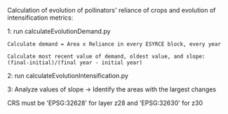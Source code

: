 Calculation of evolution of pollinators' reliance of crops and evolution of intensification metrics:

1: run calculateEvolutionDemand.py

    Calculate demand = Area x Reliance in every ESYRCE block, every year

    Calculate most recent value of demand, oldest value, and slope: (final-initial)/(final year - initial year) 

2: run calculateEvolutionIntensification.py

3: Analyze values of slope -> Identify the areas with the largest changes

CRS must be 'EPSG:32628' for layer z28 and 'EPSG:32630' for z30

